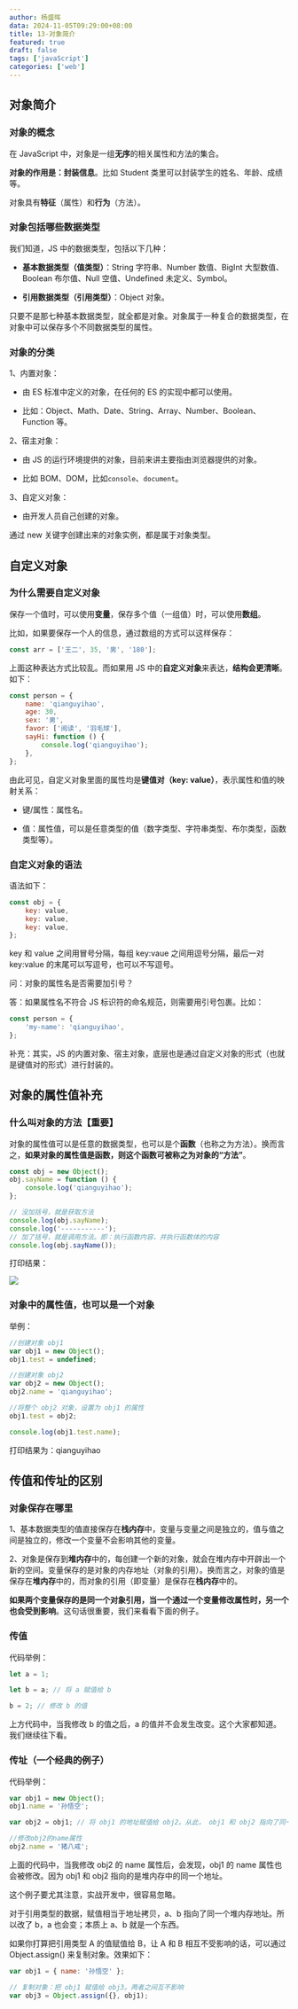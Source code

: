 ```yaml
---
author: 杨盛晖
data: 2024-11-05T09:29:00+08:00
title: 13-对象简介
featured: true
draft: false
tags: ['javaScript']
categories: ['web']
---
```





<ArticleTopAd></ArticleTopAd>

## 对象简介

### 对象的概念

在 JavaScript 中，对象是一组**无序**的相关属性和方法的集合。

**对象的作用是：封装信息**。比如 Student 类里可以封装学生的姓名、年龄、成绩等。

对象具有**特征**（属性）和**行为**（方法）。

### 对象包括哪些数据类型

我们知道，JS 中的数据类型，包括以下几种：

-   **基本数据类型（值类型）**：String 字符串、Number 数值、BigInt 大型数值、Boolean 布尔值、Null 空值、Undefined 未定义、Symbol。

-   **引用数据类型（引用类型）**：Object 对象。

只要不是那七种基本数据类型，就全都是对象。对象属于一种复合的数据类型，在对象中可以保存多个不同数据类型的属性。

### 对象的分类

1、内置对象：

-   由 ES 标准中定义的对象，在任何的 ES 的实现中都可以使用。

-   比如：Object、Math、Date、String、Array、Number、Boolean、Function 等。

2、宿主对象：

-   由 JS 的运行环境提供的对象，目前来讲主要指由浏览器提供的对象。

-   比如 BOM、DOM，比如`console`、`document`。

3、自定义对象：

-   由开发人员自己创建的对象。

通过 new 关键字创建出来的对象实例，都是属于对象类型。

## 自定义对象

### 为什么需要自定义对象

保存一个值时，可以使用**变量**，保存多个值（一组值）时，可以使用**数组**。

比如，如果要保存一个人的信息，通过数组的方式可以这样保存：

```javascript
const arr = ['王二', 35, '男', '180'];
```

上面这种表达方式比较乱。而如果用 JS 中的**自定义对象**来表达，**结构会更清晰**。如下：

```javascript
const person = {
    name: 'qianguyihao',
    age: 30,
    sex: '男',
    favor: ['阅读', '羽毛球'],
    sayHi: function () {
        console.log('qianguyihao');
    },
};
```

由此可见，自定义对象里面的属性均是**键值对（key: value）**，表示属性和值的映射关系：

-   键/属性：属性名。

-   值：属性值，可以是任意类型的值（数字类型、字符串类型、布尔类型，函数类型等）。

### 自定义对象的语法

语法如下：

```js
const obj = {
    key: value,
    key: value,
    key: value,
};
```

key 和 value 之间用冒号分隔，每组 key:vaue 之间用逗号分隔，最后一对 key:value 的末尾可以写逗号，也可以不写逗号。

问：对象的属性名是否需要加引号？

答：如果属性名不符合 JS 标识符的命名规范，则需要用引号包裹。比如：

```js
const person = {
    'my-name': 'qianguyihao',
};
```

补充：其实，JS 的内置对象、宿主对象，底层也是通过自定义对象的形式（也就是键值对的形式）进行封装的。

## 对象的属性值补充

### 什么叫对象的方法【重要】

对象的属性值可以是任意的数据类型，也可以是个**函数**（也称之为方法）。换而言之，**如果对象的属性值是函数，则这个函数可被称之为对象的“方法”**。

```javascript
const obj = new Object();
obj.sayName = function () {
    console.log('qianguyihao');
};

// 没加括号，就是获取方法
console.log(obj.sayName);
console.log('-----------');
// 加了括号，就是调用方法。即：执行函数内容，并执行函数体的内容
console.log(obj.sayName());
```

打印结果：

![](https://img.smyhvae.com/20221014_1130.png)

### 对象中的属性值，也可以是一个对象

举例：

```javascript
//创建对象 obj1
var obj1 = new Object();
obj1.test = undefined;

//创建对象 obj2
var obj2 = new Object();
obj2.name = 'qianguyihao';

//将整个 obj2 对象，设置为 obj1 的属性
obj1.test = obj2;

console.log(obj1.test.name);
```

打印结果为：qianguyihao

## 传值和传址的区别

### 对象保存在哪里

1、基本数据类型的值直接保存在**栈内存**中，变量与变量之间是独立的，值与值之间是独立的，修改一个变量不会影响其他的变量。

2、对象是保存到**堆内存**中的，每创建一个新的对象，就会在堆内存中开辟出一个新的空间。变量保存的是对象的内存地址（对象的引用）。换而言之，对象的值是保存在**堆内存**中的，而对象的引用（即变量）是保存在**栈内存**中的。

**如果两个变量保存的是同一个对象引用，当一个通过一个变量修改属性时，另一个也会受到影响**。这句话很重要，我们来看看下面的例子。

### 传值

代码举例：

```js
let a = 1;

let b = a; // 将 a 赋值给 b

b = 2; // 修改 b 的值
```

上方代码中，当我修改 b 的值之后，a 的值并不会发生改变。这个大家都知道。我们继续往下看。

### 传址（一个经典的例子）

代码举例：

```javascript
var obj1 = new Object();
obj1.name = '孙悟空';

var obj2 = obj1; // 将 obj1 的地址赋值给 obj2。从此， obj1 和 obj2 指向了同一个堆内存空间

//修改obj2的name属性
obj2.name = '猪八戒';
```

上面的代码中，当我修改 obj2 的 name 属性后，会发现，obj1 的 name 属性也会被修改。因为 obj1 和 obj2 指向的是堆内存中的同一个地址。

这个例子要尤其注意，实战开发中，很容易忽略。

对于引用类型的数据，赋值相当于地址拷贝，a、b 指向了同一个堆内存地址。所以改了 b，a 也会变；本质上 a、b 就是一个东西。

如果你打算把引用类型 A 的值赋值给 B，让 A 和 B 相互不受影响的话，可以通过 Object.assign() 来复制对象。效果如下：

```js
var obj1 = { name: '孙悟空' };

// 复制对象：把 obj1 赋值给 obj3。两者之间互不影响
var obj3 = Object.assign({}, obj1);
```

